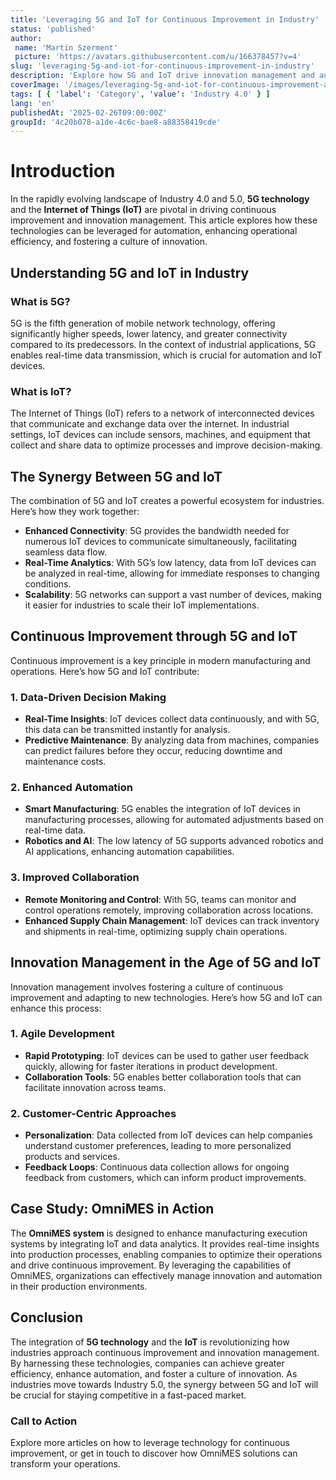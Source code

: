```yaml
---
title: 'Leveraging 5G and IoT for Continuous Improvement in Industry'
status: 'published'
author:
 name: 'Martin Szerment'
 picture: 'https://avatars.githubusercontent.com/u/166378457?v=4'
slug: 'leveraging-5g-and-iot-for-continuous-improvement-in-industry'
description: 'Explore how 5G and IoT drive innovation management and automation in modern industries.'
coverImage: '/images/leveraging-5g-and-iot-for-continuous-improvement-a-comprehensive-guide-to-innovation-management-and-automation-in-indust.png'
tags: [ { 'label': 'Category', 'value': 'Industry 4.0' } ]
lang: 'en'
publishedAt: '2025-02-26T09:00:00Z'
groupId: '4c20b078-a1de-4c6c-bae8-a88358419cde'
---
```

# Introduction

In the rapidly evolving landscape of Industry 4.0 and 5.0, **5G technology** and the **Internet of Things (IoT)** are pivotal in driving continuous improvement and innovation management. This article explores how these technologies can be leveraged for automation, enhancing operational efficiency, and fostering a culture of innovation.

## Understanding 5G and IoT in Industry

### What is 5G?
5G is the fifth generation of mobile network technology, offering significantly higher speeds, lower latency, and greater connectivity compared to its predecessors. In the context of industrial applications, 5G enables real-time data transmission, which is crucial for automation and IoT devices.

### What is IoT?
The Internet of Things (IoT) refers to a network of interconnected devices that communicate and exchange data over the internet. In industrial settings, IoT devices can include sensors, machines, and equipment that collect and share data to optimize processes and improve decision-making.

## The Synergy Between 5G and IoT
The combination of 5G and IoT creates a powerful ecosystem for industries. Here’s how they work together:
- **Enhanced Connectivity**: 5G provides the bandwidth needed for numerous IoT devices to communicate simultaneously, facilitating seamless data flow.
- **Real-Time Analytics**: With 5G’s low latency, data from IoT devices can be analyzed in real-time, allowing for immediate responses to changing conditions.
- **Scalability**: 5G networks can support a vast number of devices, making it easier for industries to scale their IoT implementations.

## Continuous Improvement through 5G and IoT
Continuous improvement is a key principle in modern manufacturing and operations. Here’s how 5G and IoT contribute:

### 1. Data-Driven Decision Making
- **Real-Time Insights**: IoT devices collect data continuously, and with 5G, this data can be transmitted instantly for analysis.
- **Predictive Maintenance**: By analyzing data from machines, companies can predict failures before they occur, reducing downtime and maintenance costs.

### 2. Enhanced Automation
- **Smart Manufacturing**: 5G enables the integration of IoT devices in manufacturing processes, allowing for automated adjustments based on real-time data.
- **Robotics and AI**: The low latency of 5G supports advanced robotics and AI applications, enhancing automation capabilities.

### 3. Improved Collaboration
- **Remote Monitoring and Control**: With 5G, teams can monitor and control operations remotely, improving collaboration across locations.
- **Enhanced Supply Chain Management**: IoT devices can track inventory and shipments in real-time, optimizing supply chain operations.

## Innovation Management in the Age of 5G and IoT
Innovation management involves fostering a culture of continuous improvement and adapting to new technologies. Here’s how 5G and IoT can enhance this process:

### 1. Agile Development
- **Rapid Prototyping**: IoT devices can be used to gather user feedback quickly, allowing for faster iterations in product development.
- **Collaboration Tools**: 5G enables better collaboration tools that can facilitate innovation across teams.

### 2. Customer-Centric Approaches
- **Personalization**: Data collected from IoT devices can help companies understand customer preferences, leading to more personalized products and services.
- **Feedback Loops**: Continuous data collection allows for ongoing feedback from customers, which can inform product improvements.

## Case Study: OmniMES in Action
The **OmniMES system** is designed to enhance manufacturing execution systems by integrating IoT and data analytics. It provides real-time insights into production processes, enabling companies to optimize their operations and drive continuous improvement. By leveraging the capabilities of OmniMES, organizations can effectively manage innovation and automation in their production environments.

## Conclusion
The integration of **5G technology** and the **IoT** is revolutionizing how industries approach continuous improvement and innovation management. By harnessing these technologies, companies can achieve greater efficiency, enhance automation, and foster a culture of innovation. As industries move towards Industry 5.0, the synergy between 5G and IoT will be crucial for staying competitive in a fast-paced market.

### Call to Action
Explore more articles on how to leverage technology for continuous improvement, or get in touch to discover how OmniMES solutions can transform your operations.

